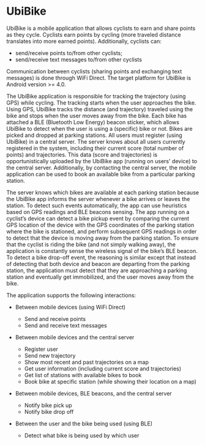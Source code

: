 # UbiBike

UbiBike is a mobile application that allows cyclists to earn and share points as they cycle. Cyclists earn points by cycling (more traveled distance translates into more earned points). Additionally, cyclists can:

- send/receive points to/from other cyclists;
- send/receive text messages to/from other cyclists

Communication between cyclists (sharing points and exchanging text messages) is done through WiFi Direct. The target platform for UbiBike is Android version >= 4.0.

The UbiBike application is responsible for tracking the trajectory (using GPS) while cycling. The tracking starts when the user approaches the bike. Using GPS, UbiBike tracks the distance (and trajectory) traveled using the bike and stops when the user moves away from the bike. Each bike has attached a BLE (Bluetooth Low Energy) beacon sticker, which allows UbiBike to detect when the user is using a (specific) bike or not. Bikes are picked and dropped at parking stations. All users must register (using UbiBike) in a central server. The server knows about all users currently registered in the system, including their current score (total number of points) and trajectories. This data (score and trajectories) is opportunistically uploaded by the UbiBike app (running on users' device) to the central server. Additionally, by contacting the central server, the mobile application can be used to book an available bike from a particular parking station.

The server knows which bikes are available at each parking station because the UbiBike app informs the server whenever a bike arrives or leaves the station. To detect such events automatically, the app can use heuristics based on GPS readings and BLE beacons sensing. The app running on a cyclist’s device can detect a bike pickup event by comparing the current GPS location of the device with the GPS coordinates of the parking station where the bike is stationed, and perform subsequent GPS readings in order to detect that the device is moving away from the parking station. To ensure that the cyclist is riding the bike (and not simply walking away), the application is constantly sense the wireless signal of the bike’s BLE beacon. To detect a bike drop-off event, the reasoning is similar except that instead of detecting that both device and beacon are departing from the parking station, the application must detect that they are approaching a parking station and eventually get immobilized, and the user moves away from the bike.

The application supports the following interactions:

- Between mobile devices (using WiFi Direct)

  - Send and receive points
  - Send and receive text messages

- Between mobile devices and the central server

  - Register user
  - Send new trajectory
  - Show most recent and past trajectories on a map
  - Get user information (including current score and trajectories) 
  - Get list of stations with available bikes to book
  - Book bike at specific station (while showing their location on a map)

- Between mobile devices, BLE beacons, and the central server 
  - Notify bike pick up
  - Notify bike drop off
  
- Between the user and the bike being used (using BLE)
  - Detect what bike is being used by which user
